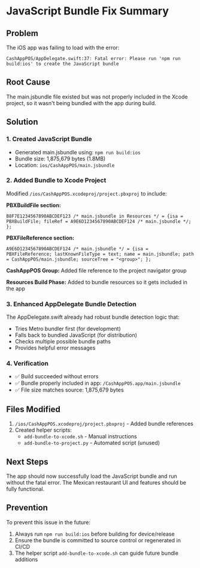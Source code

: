 # JavaScript Bundle Fix Summary

## Problem
The iOS app was failing to load with the error:
```
CashAppPOS/AppDelegate.swift:37: Fatal error: Please run 'npm run build:ios' to create the JavaScript bundle
```

## Root Cause
The main.jsbundle file existed but was not properly included in the Xcode project, so it wasn't being bundled with the app during build.

## Solution

### 1. Created JavaScript Bundle
- Generated main.jsbundle using: `npm run build:ios`
- Bundle size: 1,875,679 bytes (1.8MB)
- Location: `ios/CashAppPOS/main.jsbundle`

### 2. Added Bundle to Xcode Project
Modified `/ios/CashAppPOS.xcodeproj/project.pbxproj` to include:

**PBXBuildFile section:**
```
B8F7E1234567890ABCDEF123 /* main.jsbundle in Resources */ = {isa = PBXBuildFile; fileRef = A9E6D1234567890ABCDEF124 /* main.jsbundle */; };
```

**PBXFileReference section:**
```
A9E6D1234567890ABCDEF124 /* main.jsbundle */ = {isa = PBXFileReference; lastKnownFileType = text; name = main.jsbundle; path = CashAppPOS/main.jsbundle; sourceTree = "<group>"; };
```

**CashAppPOS Group:**
Added file reference to the project navigator group

**Resources Build Phase:**
Added to bundle resources so it gets included in the app

### 3. Enhanced AppDelegate Bundle Detection
The AppDelegate.swift already had robust bundle detection logic that:
- Tries Metro bundler first (for development)
- Falls back to bundled JavaScript (for distribution)
- Checks multiple possible bundle paths
- Provides helpful error messages

### 4. Verification
- ✅ Build succeeded without errors
- ✅ Bundle properly included in app: `/CashAppPOS.app/main.jsbundle`
- ✅ File size matches source: 1,875,679 bytes

## Files Modified
1. `/ios/CashAppPOS.xcodeproj/project.pbxproj` - Added bundle references
2. Created helper scripts:
   - `add-bundle-to-xcode.sh` - Manual instructions
   - `add-bundle-to-project.py` - Automated script (unused)

## Next Steps
The app should now successfully load the JavaScript bundle and run without the fatal error. The Mexican restaurant UI and features should be fully functional.

## Prevention
To prevent this issue in the future:
1. Always run `npm run build:ios` before building for device/release
2. Ensure the bundle is committed to source control or regenerated in CI/CD
3. The helper script `add-bundle-to-xcode.sh` can guide future bundle additions